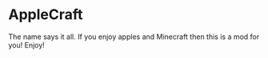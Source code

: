 # AppleCraft
The name says it all. If you enjoy apples and Minecraft then this is a mod for you! Enjoy!
